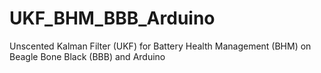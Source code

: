 # UKF_BHM_BBB_Arduino
Unscented Kalman Filter (UKF) for Battery Health Management (BHM) on Beagle Bone Black (BBB) and Arduino
